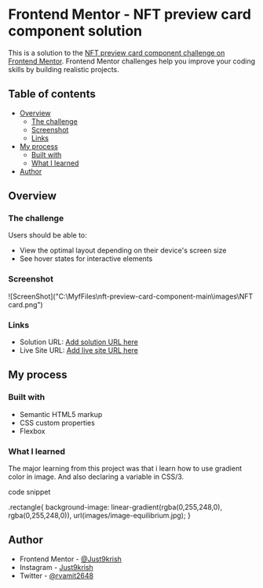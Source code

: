  # Frontend Mentor - NFT preview card component solution

This is a solution to the [NFT preview card component challenge on Frontend Mentor](https://www.frontendmentor.io/challenges/nft-preview-card-component-SbdUL_w0U). Frontend Mentor challenges help you improve your coding skills by building realistic projects. 

## Table of contents

- [Overview](#overview)
  - [The challenge](#the-challenge)
  - [Screenshot](#screenshot)
  - [Links](#links)
- [My process](#my-process)
  - [Built with](#built-with)
  - [What I learned](#what-i-learned)
- [Author](#author)


## Overview

### The challenge

Users should be able to:

- View the optimal layout depending on their device's screen size
- See hover states for interactive elements

### Screenshot

![ScreenShot]("C:\MyfFiles\nft-preview-card-component-main\images\NFT card.png")


### Links

- Solution URL: [Add solution URL here](https://your-solution-url.com)
- Live Site URL: [Add live site URL here](https://your-live-site-url.com)

## My process

### Built with

- Semantic HTML5 markup
- CSS custom properties
- Flexbox


### What I learned

The major learning from this project was that i learn how to use gradient color in image. And also declaring a variable in CSS/3.

code snippet

.rectangle{
    background-image: linear-gradient(rgba(0,255,248,0), rgba(0,255,248,0)), url(images/image-equilibrium.jpg);
}


## Author

- Frontend Mentor - [@Just9krish](https://https://www.frontendmentor.io/profile/Just9krish)
- Instagram - [Just9krish](https://www.Instagram.com/Just9krish)
- Twitter - [@rvamit2648](https://twitter.com/rvamit2648)

